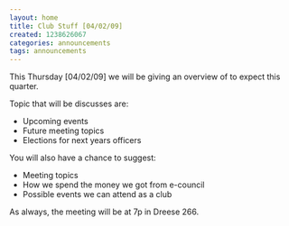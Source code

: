 ```yaml
---
layout: home
title: Club Stuff [04/02/09]
created: 1238626067
categories: announcements
tags: announcements
---
```

This Thursday [04/02/09] we will be giving an overview of to expect this quarter.

Topic that will be discusses are:

   - Upcoming events
   - Future meeting topics
   - Elections for next years officers

You will also have a chance to suggest:

   - Meeting topics
   - How we spend the money we got from e-council
   - Possible events we can attend as a club

As always, the meeting will be at 7p in Dreese 266.
